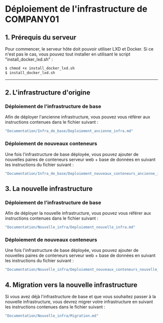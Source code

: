 # Déploiement de l'infrastructure de COMPANY01

## 1. Prérequis du serveur

Pour commencer, le serveur hôte doit pouvoir utiliser LXD et Docker. Si ce n'est pas le cas, vous pouvez tout installer en utilisant le script "install_docker_lxd.sh" :

```bash
$ chmod +x install_docker_lxd.sh
$ install_docker_lxd.sh
```

---

## 2. L'infrastructure d'origine

### Déploiement de l'infrastructure de base

Afin de déployer l'ancienne infrastructure, vous pouvez vous référer aux instructions contenues dans le fichier suivant :

```bash
"Documentation/Infra_de_base/Deploiement_ancienne_infra.md"
```

### Déploiement de nouveaux conteneurs

Une fois l'infrastructure de base déployée, vous pouvez ajouter de nouvelles paires de conteneurs serveur web + base de données en suivant les instructions du fichier suivant :

```bash
"Documentation/Infra_de_base/Deploiement_nouveaux_conteneurs_ancienne_infra.md"
```

## 3. La nouvelle infrastructure

### Déploiement de l'infrastructure de base

Afin de déployer la nouvelle infrastructure, vous pouvez vous référer aux instructions contenues dans le fichier suivant :

```bash
"Documentation/Nouvelle_infra/Deploiement_nouvelle_infra.md"
```

### Déploiement de nouveaux conteneurs

Une fois l'infrastructure de base déployée, vous pouvez ajouter de nouvelles paires de conteneurs serveur web + base de données en suivant les instructions du fichier suivant :

```bash
"Documentation/Nouvelle_infra/Deploiement_nouveaux_conteneurs_nouvelle_infra.md"
```

## 4. Migration vers la nouvelle infrastructure

Si vous avez déjà l'infrastructure de base et que vous souhaitez passer à la nouvelle infrastructure, vous devrez migrer votre infrastructure en suivant les instructions contenues dans le fichier suivant :

```bash
"Documentation/Nouvelle_infra/Migration.md"
```